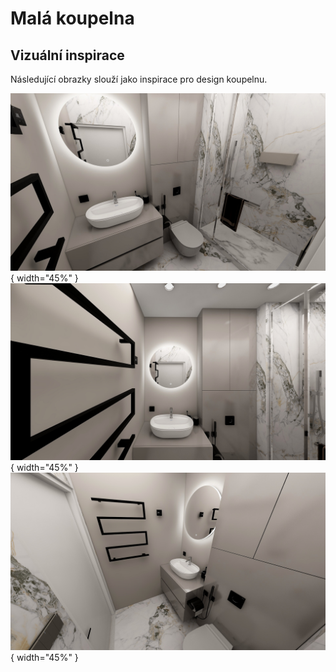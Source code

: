 # Malá koupelna

## Vizuální inspirace

Následující obrazky slouží jako inspirace pro design koupelnu.

![Kitchen main](../static/img/bathroom/bathroom.main.jpg){ width="45%" }
![Kitchen side](../static/img/bathroom/bathroom.mirror.jpg){ width="45%" }
![Kitchen front](../static/img/bathroom/bathroom.side.jpg){ width="45%" }